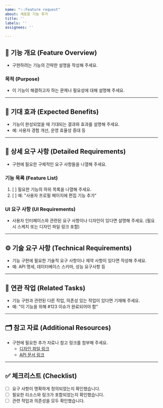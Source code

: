 ```yaml
---
name: "✨:Feature request"
about: 새로운 기능 추가
title: ''
labels: ''
assignees: ''

---
```


## 📌 기능 개요 (Feature Overview)
- 구현하려는 기능의 간략한 설명을 작성해 주세요. 

### 목적 (Purpose)
- 이 기능이 해결하고자 하는 문제나 필요성에 대해 설명해 주세요.

---

## 🎯 기대 효과 (Expected Benefits)
- 기능이 완성되었을 때 기대되는 결과와 효과를 설명해 주세요.
- 예: 사용자 경험 개선, 운영 효율성 증대 등

---

## 📝 상세 요구 사항 (Detailed Requirements)
- 구현에 필요한 구체적인 요구 사항들을 나열해 주세요.

### 기능 목록 (Feature List)
1. [ ] 필요한 기능의 하위 목록을 나열해 주세요.
2. [ ] 예: "사용자 프로필 페이지에 편집 기능 추가"

### UI 요구 사항 (UI Requirements)
- 사용자 인터페이스와 관련된 요구 사항이나 디자인이 있다면 설명해 주세요. (필요시 스케치 또는 디자인 파일 링크 포함)

---

## ⚙️ 기술 요구 사항 (Technical Requirements)
- 기능 구현에 필요한 기술적 요구 사항이나 제약 사항이 있다면 작성해 주세요.
- 예: API 명세, 데이터베이스 스키마, 성능 요구사항 등

---

## 🔄 연관 작업 (Related Tasks)
- 기능 구현과 관련된 다른 작업, 의존성 있는 작업이 있다면 기재해 주세요.
- 예: "이 기능을 위해 #123 이슈가 완료되어야 함"

---

## 🗂 참고 자료 (Additional Resources)
- 구현에 필요한 추가 자료나 참고 링크를 첨부해 주세요.
  - [디자인 파일 링크](URL)
  - [API 문서 링크](URL)

---

## ✅ 체크리스트 (Checklist)
- [ ] 요구 사항이 명확하게 정의되었는지 확인했습니다.
- [ ] 필요한 리소스와 링크가 포함되었는지 확인했습니다.
- [ ] 관련 작업과 의존성을 모두 확인했습니다.
